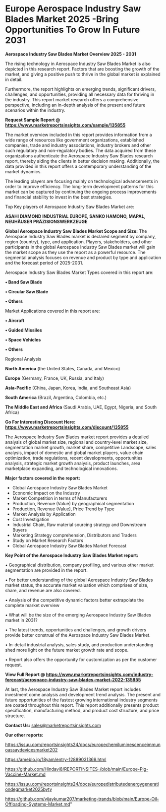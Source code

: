 # Europe Aerospace Industry Saw Blades Market 2025 -Bring Opportunities To Grow In Future 2031

<Strong> Aerospace Industry Saw Blades Market Overview 2025 - 2031</strong>

The rising technology in Aerospace Industry Saw Blades Market is also depicted in this research report. Factors that are boosting the growth of the market, and giving a positive push to thrive in the global market is explained in detail.

Furthermore, the report highlights on emerging trends, significant drivers, challenges, and opportunities, providing all necessary data for thriving in the industry. This report market research offers a comprehensive perspective, including an in-depth analysis of the present and future scenarios within the industry.

<strong>Request Sample Report @ <a href=https://www.marketreportsinsights.com/sample/135855>https://www.marketreportsinsights.com/sample/135855</a></strong>

The market overview included in this report provides information from a wide range of resources like government organizations, established companies, trade and industry associations, industry brokers and other such regulatory and non-regulatory bodies. The data acquired from these organizations authenticate the Aerospace Industry Saw Blades research report, thereby aiding the clients in better decision making. Additionally, the data provided in this report offers a contemporary understanding of the market dynamics.

The leading players are focusing mainly on technological advancements in order to improve efficiency. The long-term development patterns for this market can be captured by continuing the ongoing process improvements and financial stability to invest in the best strategies.

Top Key players of Aerospace Industry Saw Blades Market are:

<strong>ASAHI DIAMOND INDUSTRIAL EUROPE, SANKO HAMONO, MAPAL, NEUHÄUSER PRÄZISIONSWERKZEUGE</strong>

<strong><b>Global Aerospace Industry Saw Blades Market Scope and Size:</b></strong>
The Aerospace Industry Saw Blades market is declared segment by company, region (country), type, and application. Players, stakeholders, and other participants in the global Aerospace Industry Saw Blades market will gain the market scope as they use the report as a powerful resource. The segmental analysis focuses on revenue and product by type and application and the forecast period of 2025-2031.

Aerospace Industry Saw Blades Market Types covered in this report are:

<strong>• Band Saw Blade

• Circular Saw Blade

• Others</strong>

Market Applications covered in this report are:

<strong>• Aircraft

• Guided Missiles

• Space Vehicles

• Others</strong> 

Regional Analysis

<strong>North America</strong> (the United States, Canada, and Mexico)

<strong>Europe</strong> (Germany, France, UK, Russia, and Italy)

<strong>Asia-Pacific</strong> (China, Japan, Korea, India, and Southeast Asia)

<strong>South America</strong> (Brazil, Argentina, Colombia, etc.)

<strong>The Middle East and Africa</strong> (Saudi Arabia, UAE, Egypt, Nigeria, and South Africa)

<strong>Go For Interesting Discount Here: <a href=https://www.marketreportsinsights.com/discount/135855>https://www.marketreportsinsights.com/discount/135855</a></strong>

The Aerospace Industry Saw Blades market report provides a detailed analysis of global market size, regional and country-level market size, segmentation market growth, market share, competitive Landscape, sales analysis, impact of domestic and global market players, value chain optimization, trade regulations, recent developments, opportunities analysis, strategic market growth analysis, product launches, area marketplace expanding, and technological innovations.

<strong><b>Major factors covered in the report:</b></strong>
<ul>
  <li>Global Aerospace Industry Saw Blades Market </li>
  <li>Economic Impact on the Industry</li>
  <li>Market Competition in terms of Manufacturers</li>
  <li>Production, Revenue (Value) by geographical segmentation</li>
  <li>Production, Revenue (Value), Price Trend by Type</li>
  <li>Market Analysis by Application</li>
  <li>Cost Investigation</li>
  <li>Industrial Chain, Raw material sourcing strategy and Downstream Buyers</li>
  <li>Marketing Strategy comprehension, Distributors and Traders</li>
  <li>Study on Market Research Factors</li>
  <li>Global Aerospace Industry Saw Blades Market Forecast</li>
</ul>

<strong><b>Key Point of the Aerospace Industry Saw Blades Market report:</b></strong>

• Geographical distribution, company profiling, and various other market segmentation are provided in the report.

• For better understanding of the global Aerospace Industry Saw Blades market status, the accurate market valuation which comprises of size, share, and revenue are also covered.

• Analysis of the competitive dynamic factors better extrapolate the complete market overview

• What will be the size of the emerging Aerospace Industry Saw Blades market in 2031?

• The latest trends, opportunities and challenges, and growth drivers provide better construal of the Aerospace Industry Saw Blades Market.

• In-detail industrial analysis, sales study, and production understanding shed more light on the future market growth rate and scope.

• Report also offers the opportunity for customization as per the customer request.

<strong><b>View Full Report @ <a href=https://www.marketreportsinsights.com/industry-forecast/aerospace-industry-saw-blades-market-2022-135855>https://www.marketreportsinsights.com/industry-forecast/aerospace-industry-saw-blades-market-2022-135855</a></b></strong>


At last, the Aerospace Industry Saw Blades Market report includes investment come analysis and development trend analysis. The present and future opportunities of the fastest growing international industry segments are coated throughout this report. This report additionally presents product specification, manufacturing method, and product cost structure, and price structure.

<strong>Contact Us:</strong>
sales@marketreportsinsights.com

<strong>Our other reports:</strong>

<a href=https://issuu.com/reportsinsights24/docs/europechemiluminescenceimmunoassaydevicesmarket202>https://issuu.com/reportsinsights24/docs/europechemiluminescenceimmunoassaydevicesmarket202</a>

<a href=https://ameblo.jp/18yam/entry-12889031369.html>https://ameblo.jp/18yam/entry-12889031369.html</a>

<a href=https://github.com/Hindavi8/REPORTINSITES-/blob/main/Europe-Pig-Vaccine-Market.md>https://github.com/Hindavi8/REPORTINSITES-/blob/main/Europe-Pig-Vaccine-Market.md</a>

<a href=https://issuu.com/reportsinsights24/docs/europedistributedenergygenerationdegmarket2025byty>https://issuu.com/reportsinsights24/docs/europedistributedenergygenerationdegmarket2025byty</a>

<a href=https://github.com/vijaykumar207/marketing-trands/blob/main/Europe-Oil-Offloading-Systems-Market.md>https://github.com/vijaykumar207/marketing-trands/blob/main/Europe-Oil-Offloading-Systems-Market.md</a>"
